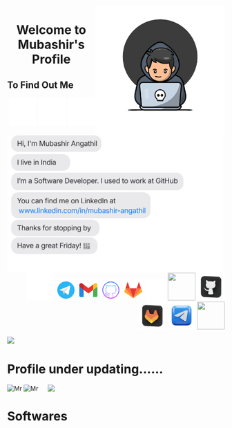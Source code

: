 <img src='./Assets/hacker-thinking-about-code.gif' alt='coding....' width='300' align='right' />
<!-- <img src='./Assets/happy-hacker.gif' alt='coding....' width='400' align='right' /> -->
<h1 align='center'> Welcome to Mubashir's Profile</h1>
<img src="https://github.com/MubashirAngathil/typing-intro/blob/main/chat.svg" width="500"  align='left'>

To Find Out Me
------

<p align='right'>
  <img src='/Assets/animation/linkedin.gif' width='64px' height='64px'/>
  <img src='/Assets/animation/instagram.gif' width='64px' height='64px'/>
  <img src='/Assets/animation/twitter.gif' width='64px' height='64px'/>
  <img src='/Assets/animation/whatsapp (1).gif' width='64px' height='64px'/>
  
  <img src='/Assets/normal/icons8-telegram-app-48.png' width='48px' height='48px'/>
  <img src='/Assets/normal/icons8-gmail-48.png' width='48px' height='48px'/>
  <img src='/Assets/normal/icons8-github-64.png' width='48px' height='48px'/>
  <img src='/Assets/normal/icons8-gitlab-48.png' width='48px' height='48px'/>
  <img src='/Assets/normal/icons8-dev-64.png' width='48px' height='48px'/>
  <img src='/Assets/3d/discord.png' width='64px' height='64px'/>
  <img src='/Assets/3d/github-logo.png' width='64px' height='64px'/>
  <img src='/Assets/3d/gitlab-logo.png' width='64px' height='64px'/>
  <img src='/Assets/button-type/telegram.png' width='64px' height='64px'/>
  <img src='/Assets/button-type/.png' width='64px' height='64px'/>

<!--   <img src='/Assets/button-type/linkedin-logo.png' width='64px' height='64px'/> -->
 </p>

<img src="https://github-readme-streak-stats.herokuapp.com?user=MubashirAngathil&count_private=true&show_icons=true&theme=dark&date_format=M%20j%5B%2C%20Y%5D&background=000000&stroke=045E61&ring=18CABF&fire=07DDD6&currStreakNum=FFFFFF&currStreakLabel=00DDD5&border=FFFFFF&dates=0CAB31" width="410" >

<h1>Profile under updating......</h1>
<img src="https://github-readme-stats.vercel.app/api?username=MubashirAngathil&count_private=true&show_icons=true&theme=chartreuse-dark&background=000000" width="410"   align='right'>

<img  width='410' src="https://github-readme-stats.vercel.app/api/top-langs/?username=MubashirAngathil&count_private=true&layout=compact&theme=vision-friendly-dark" alt="Mr" />

<img  width='1000' src="https://activity-graph.herokuapp.com/graph?username=MubashirAngathil&theme=react-dark" alt="Mr" /> 

# Softwares
